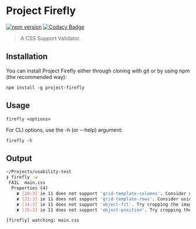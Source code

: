 # Project Firefly
[![npm version](https://badge.fury.io/js/project-firefly.svg)](https://badge.fury.io/js/project-firefly)
[![Codacy Badge](https://api.codacy.com/project/badge/Grade/a3530b42dade4a84830aafae6b910b57)](https://app.codacy.com/app/Jamerrone/graduation-project?utm_source=github.com&utm_medium=referral&utm_content=Jamerrone/graduation-project&utm_campaign=Badge_Grade_Dashboard)

> A CSS Support Validator.

## Installation
You can install Project Firefly either through cloning with git or by using npm (the recommended way):

```console
npm install -g project-firefly
```

## Usage
```console
firefly <options>
```

For CLI options, use the -h (or --help) argument:

```console
firefly -h
```

## Output
```bash
~/Projects/usability-test
❯ firefly -w
 FAIL  main.css
  Properties (4)
    ✘ [20:3] ie 11 does not support 'grid-template-columns'. Consider using Flexbox instead.
    ✘ [21:3] ie 11 does not support 'grid-template-rows'. Consider using Flexbox instead.
    ✘ [34:3] ie 11 does not support 'object-fit'. Try cropping the image or consider using 'background-size' instead.
    ✘ [35:3] ie 11 does not support 'object-position'. Try cropping the image or consider using 'background-position' instead.

[firefly] watching: main.css
```